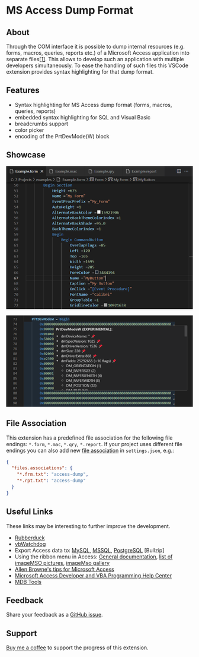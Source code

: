 # MS Access Dump Format

## About

Through the COM interface it is possible to dump internal resources (e.g. forms, macros, queries, reports etc.) of a Microsoft Access application into separate files[\[1\]](https://stackoverflow.com/questions/187506/how-do-you-use-version-control-with-access-development).
This allows to develop such an application with multiple developers simultaneously.
To ease the handling of such files this VSCode extension provides syntax highlighting for that dump format.

## Features

- Syntax highlighting for MS Access dump format (forms, macros, queries, reports)
- embedded syntax highlighting for SQL and Visual Basic
- breadcrumbs support
- color picker
- encoding of the PrtDevMode(W) block

## Showcase

![Screenshot](./images/screenshot.png)

![PrtDevModeW](./images/PrtDevModeW.png)

## File Association

This extension has a predefined file association for the following file endings: `*.form`, `*.mac`, `*.qry`, `*.report`.
If your project uses different file endings you can also add new [file association](https://code.visualstudio.com/docs/languages/overview#_add-a-file-extension-to-a-language) in `settings.json`, e.g.:

```json
{
  "files.associations": {
    "*.frm.txt": "access-dump",
    "*.rpt.txt": "access-dump"
  }
}
```

## Useful Links

These links may be interesting to further improve the development.

- [Rubberduck](https://rubberduckvba.com/)
- [vbWatchdog](https://www.everythingaccess.com/vbwatchdog.asp)
- Export Access data to: [MySQL](https://www.bullzip.com/products/a2m/info.php), [MSSQL](https://www.bullzip.com/products/a2s/info.php), [PostgreSQL](https://www.bullzip.com/products/a2p/info.php) \[Bullzip\]
- Using the ribbon menu in Access: [General documentation](https://www.accessribbon.de/en/), [list of imageMSO pictures](https://bert-toolkit.com/imagemso-list.html), [imageMso gallery](http://www.spreadsheet1.com/office-excel-ribbon-imagemso-icons-gallery-page-01.html)
- [Allen Browne's tips for Microsoft Access](http://allenbrowne.com/tips.html)
- [Microsoft Access Developer and VBA Programming Help Center](http://www.fmsinc.com/microsoftaccess/developer/index.html)
- [MDB Tools](https://github.com/mdbtools/mdbtools)

## Feedback

Share your feedback as a [GitHub issue](https://github.com/anticultist/vscode-java-policy/issues/new).

## Support

[Buy me a coffee](https://ko-fi.com/anticultist) to support the progress of this extension.
